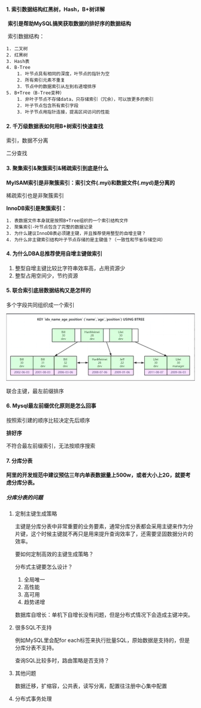 #### 1. 索引数据结构红黑树，Hash，B+树详解

​	**索引是帮助MySQL搞笑获取数据的排好序的数据结构**

​	索引数据结构：

	1. 二叉树
	2. 红黑树
	3. Hash表
	4. B-Tree
	  	1. 叶节点具有相同的深度，叶节点的指针为空
	  	2. 所有索引元素不重复
	  	3. 节点中的数据索引从左到右递增排序
	5. B+Tree（B-Tree变种）
	  	1. 非叶子节点不存储data，只存储索引（冗余），可以放更多的索引
	  	2. 叶子节点包含所有索引字段
	  	3. 叶子节点用指针连接，提高区间访问的性能

#### 2. 千万级数据表如何用B+树索引快速查找

索引，数据不分离

二分查找

#### 3. 聚集索引&聚簇索引&稀疏索引到底是什么

**MyISAM索引是非聚簇索引：索引文件(.myi)和数据文件(.myd)是分离的**

稀疏索引也是非聚簇索引

**InnoDB索引是聚簇索引：**

 	1. 表数据文件本身就是按照B+Tree组织的一个索引结构文件
 	2. 聚集索引-叶节点包含了完整的数据记录
 	3. 为什么建议InnoDB表必须建主键，并且推荐使用整型的自增主键？
 	4. 为什么非主键索引结构叶子节点存储的是主键值？（一致性和节省存储空间）

#### 4. 为什么DBA总推荐使用自增主键做索引

1.  整型自增主键比较比字符串效率高，占用资源少
2.  整型占用空间少，节约资源

#### 5. 联合索引底层数据结构又是怎样的

多个字段共同组织成一个索引

![image-20210709145610039](Mysql.assets/image-20210709145610039.png)

联合主键，最左前缀排序

#### 6. Mysql最左前缀优化原则是怎么回事

按照索引建的顺序比较决定先后顺序

**排好序**

不符合最左前缀索引，无法按顺序搜索

#### 7. 分库分表

**阿里的开发规范中建议预估三年内单表数据量上500w，或者大小上2G，就要考虑分库分表。**

##### 	分库分表的问题

1.  定制主键生成策略

    主键是分库分表中非常重要的业务要素，通常分库分表都会采用主键来作为分片键，这个时候主键就不再只是用来提升查询效率了，还需要坚固数据分片的效率。

    要如何定制高效的主键生成策略？

    分布式主键要怎么设计？

    1.  全局唯一
    2.  高性能
    3.  高可用
    4.  趋势递增

    数据库自增长：单机下自增长没有问题，但是分布式情况下会造成主键冲突。

    

2.  很多SQL不支持

    例如MySQL里会配for each标签来执行批量SQL，原始数据是支持的，但是分库分表不支持。

    查询SQL比较多时，路由策略是否支持？

3.  其他问题

    数据迁移，扩缩容，公共表，读写分离，配置往注册中心集中配置

4.  分布式事务处理



